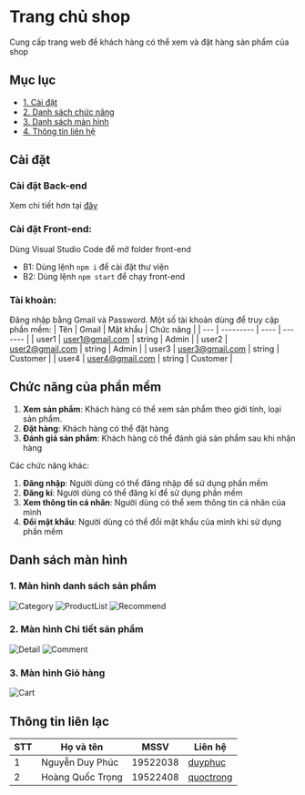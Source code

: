 # Trang chủ shop

Cung cấp trang web đề khách hàng có thể xem và đặt hàng sản phẩm của shop

## Mục lục

- [1. Cài đặt](#caidat)
- [2. Danh sách chức năng](#chucnang)
- [3. Danh sách màn hình](#manhinh)
- [4. Thông tin liên hệ](#lienhe)

<a name="caidat"></a>

## Cài đặt

### Cài đặt Back-end

Xem chi tiết hơn tại [đây](https://github.com/UIT-Shop/back-end)

### Cài đặt Front-end:
   Dùng Visual Studio Code để mở folder front-end
-   B1: Dùng lệnh `npm i` để cài đặt thư viện
-   B2: Dùng lệnh `npm start` để chạy front-end
### Tài khoản:
   Đăng nhập bằng Gmail và Password.
   Một số tài khoản dùng để truy cập phần mềm:
| Tên | Gmail | Mật khẩu | Chức năng |
| --- | --------- | ---- | ------- |
| user1 | user1@gmail.com | string | Admin |
| user2 | user2@gmail.com | string | Admin |
| user3 | user3@gmail.com | string | Customer |
| user4 | user4@gmail.com | string | Customer |

<a name="chucnang"></a>

## Chức năng của phần mềm

1.  **Xem sản phẩm**: Khách hàng có thể xem sản phẩm theo giới tính, loại sản phẩm.
2.  **Đặt hàng**: Khách hàng có thể đặt hàng
3.  **Đánh giá sản phẩm**: Khách hàng có thể đánh giá sản phẩm sau khi nhận hàng

Các chức năng khác:

1.  **Đăng nhập**: Người dùng có thể đăng nhập để sử dụng phần mềm
2.  **Đăng kí**: Người dùng có thể đăng kí để sử dụng phần mềm
3.  **Xem thông tin cá nhân**: Người dùng có thể xem thông tin cá nhân của mình
4.  **Đổi mật khẩu**: Người dùng có thể đổi mật khẩu của mình khi sử dụng phần mềm

<a name="manhinh"></a>

## Danh sách màn hình

### 1. Màn hình danh sách sản phẩm
![Category](https://res.cloudinary.com/nam-duong/image/upload/v1675193627/github/%E1%BA%A2nh14_idp5w6.png)
![ProductList](https://res.cloudinary.com/nam-duong/image/upload/v1675193642/github/%E1%BA%A2nh15_dxxwgi.png)
![Recommend](https://res.cloudinary.com/nam-duong/image/upload/v1675193628/github/%E1%BA%A2nh13_kheyi8.png)

### 2. Màn hình Chi tiết sản phẩm

![Detail](https://res.cloudinary.com/nam-duong/image/upload/v1675193642/github/%E1%BA%A2nh16_urdbn1.png)
![Comment](https://res.cloudinary.com/nam-duong/image/upload/v1675193642/github/%E1%BA%A2nh17_drq6au.png)

### 3. Màn hình Giỏ hàng
![Cart](https://res.cloudinary.com/nam-duong/image/upload/v1675193642/github/%E1%BA%A2nh18_fxui4b.png)

<a name="lienhe"></a>

## Thông tin liên lạc

| STT | Họ và tên            | MSSV     | Liên hệ                                             |
| --- | -------------------- | -------- | --------------------------------------------------- |
| 1   | Nguyễn Duy Phúc      | 19522038 | [duyphuc](https://github.com/NguyenDuyPhuc01012001) |
| 2 | Hoàng Quốc Trọng | 19522408| [quoctrong](https://github.com/hoangquoctrong) |
